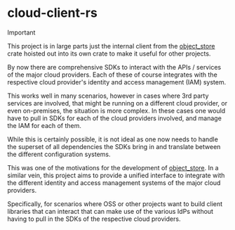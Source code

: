 # cloud-client-rs

> [!IMPORTANT]
> This project is in large parts just the internal client from the [object_store] crate
> hoisted out into its own crate to make it useful for other projects.

By now there are comprehensive SDKs to interact with the APIs / services of the major cloud providers.
Each of these of course integrates with the respective cloud provider's identity and access management (IAM) system.

This works well in many scenarios, however in cases where 3rd party services are involved, that might be
running on a different cloud provider, or even on-premises, the situation is more complex. In these cases
one would have to pull in SDKs for each of the cloud providers involved, and manage the IAM for each of them.

While this is certainly possible, it is not ideal as one now needs to handle the superset of all
dependencies the SDKs bring in and translate between the different configuration systems.

This was one of the motivations for the development of [object_store].
In a similar vein, this project aims to provide a unified interface to integrate with the different
identity and access management systems of the major cloud providers.

Specifically, for scenarios where OSS or other projects want to build client libraries that can interact
that can make use of the various IdPs without having to pull in the SDKs of the respective cloud providers.

[object_store]: https://crates.io/crates/object_store
